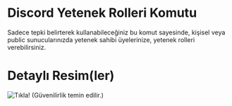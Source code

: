 # Discord Yetenek Rolleri Komutu
Sadece tepki belirterek kullanabileceğiniz bu komut sayesinde, kişisel veya public sunucularınızda yetenek sahibi üyelerinize, yetenek rolleri verebilirsiniz.

# Detaylı Resim(ler)
![Tıkla! (Güvenilirlik temin edilir.)](https://cdn.discordapp.com/attachments/675246572312854538/835276863932858418/IMG_20210424_021148.jpg)
